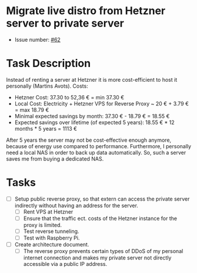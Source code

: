 # Migrate live distro from Hetzner server to private server
* Issue number: [\#62](https://codeberg.org/splitcells-net/net.splitcells.network.community/issues/62)
# Task Description
Instead of renting a server at Hetzner it is more cost-efficient to host it personally (Martins Avots).
Costs:
* Hetzner Cost: 37.30 to 52,36 € = min 37.30 €
* Local Cost: Electricity + Hetzner VPS for Reverse Proxy ~ 20 € + 3.79 € = max 18.79 €
* Minimal expected savings by month: 37.30 € - 18.79 € = 18.55 €
* Expected savings over lifetime (of expected 5 years): 18.55 € * 12 months * 5 years = 1113 €

After 5 years the server may not be cost-effective enough anymore, because of energy use compared to performance.
Furthermore, I personally need a local NAS in order to back up data automatically.
So, such a server saves me from buying a dedicated NAS.
# Tasks
* [ ] Setup public reverse proxy, so that extern can access the private server indirectly without having an address for the server.
    * [ ] Rent VPS at Hetzner
    * [ ] Ensure that the traffic ect. costs of the Hetzner instance for the proxy is limited.
    * [ ] Test reverse tunneling.
    * [ ] Test with Raspberry Pi.
* [ ] Create architecture document.
    * [ ] The reverse proxy prevents certain types of DDoS of my personal internet connection and
      makes my private server not directly accessible via a public IP address.